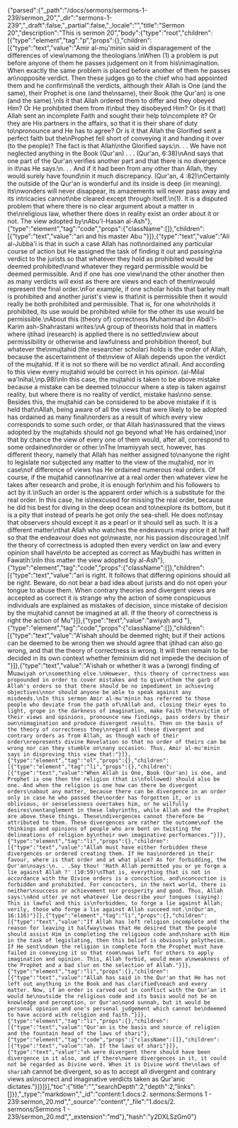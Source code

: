 {"parsed":{"_path":"/docs/sermons/sermons-1-239/sermon_20","_dir":"sermons-1-239","_draft":false,"_partial":false,"_locale":"","title":"Sermon 20","description":"This is sermon 20","body":{"type":"root","children":[{"type":"element","tag":"p","props":{},"children":[{"type":"text","value":"Amir al-mu'minin said in disparagement of the differences of view\namong the theologians.\nWhen (1) a problem is put before anyone of them he passes judgement on it from his\nimagination. When exactly the same problem is placed before another of them he passes an\nopposite verdict. Then these judges go to the chief who had appointed them and he confirms\nall the verdicts, although their Allah is One (and the same), their Prophet is one (and the\nsame), their Book (the Qur'an) is one (and the same).\nIs it that Allah ordered them to differ and they obeyed Him? Or He prohibited them from it\nbut they disobeyed Him? Or (is it that) Allah sent an incomplete Faith and sought their help to\ncomplete it? Or they are His partners in the affairs, so that it is their share of duty to\npronounce and He has to agree? Or is it that Allah the Glorified sent a perfect faith but the\nProphet fell short of conveying it and handing it over (to the people)? The fact is that Allah\nthe Glorified says:\n. . . We have not neglected anything in the Book (Qur'an) . . . (Qur'an, 6:38)\nAnd says that one part of the Qur'an verifies another part and that there is no divergence in it\nas He says:\n. . . And if it had been from any other than Allah, they would surely have found\nin it much discrepancy. (Qur'an, 4 :82)\nCertainly the outside of the Qur'an is wonderful and its inside is deep (in meaning). Its\nwonders will never disappear, its amazements will never pass away and its intricacies cannot\nbe cleared except through itself.\n(1). It is a disputed problem that where there is no clear argument about a matter in the\nreligious law, whether there does in reality exist an order about it or not. The view adopted by\nAbu'l-Hasan al-Ash"},{"type":"element","tag":"code","props":{"className":[]},"children":[{"type":"text","value":"ari and his master Abu "}]},{"type":"text","value":"Ali al-Jubba'i is that in such a case Allah has not\nordained any particular course of action but He assigned the task of finding it out and passing\na verdict to the jurists so that whatever they hold as prohibited would be deemed prohibited\nand whatever they regard permissible would be deemed permissible. And if one has one view\nand the other another then as many verdicts will exist as there are views and each of them\nwould represent the final order.\nFor example, if one scholar holds that barley malt is prohibited and another jurist's view is that\nit is permissible then it would really be both prohibited and permissible. That is, for one who\nholds it prohibited, its use would be prohibited while for the other its use would be permissible.\nAbout this (theory of) correctness Muhammad ibn Abdi'l-Karim ash-Shahrastani writes:\nA group of theorists hold that in matters where ijtihad (research) is applied there is no settled\nview about permissibility or otherwise and lawfulness and prohibition thereof, but whatever the\nmujtahid (the researcher scholar) holds is the order of Allah, because the ascertainment of the\nview of Allah depends upon the verdict of the mujtahid. If it is not so there will be no verdict at\nall. And according to this view every mujtahid would be correct in his opinion. (al-Milal wa'lnihal,\np.98)\nIn this case, the mujtahid is taken to be above mistake because a mistake can be deemed to\noccur where a step is taken against reality, but where there is no reality of verdict, mistake has\nno sense. Besides this, the mujtahid can be considered to be above mistake if it is held that\nAllah, being aware of all the views that were likely to be adopted has ordained as many final\norders as a result of which every view corresponds to some such order, or that Allah has\nassured that the views adopted by the mujtahids should not go beyond what He has ordained,\nor that by chance the view of every one of them would, after all, correspond to some ordained\norder or other.\nThe Imamiyyah sect, however, has different theory, namely that Allah has neither assigned to\nanyone the right to legislate nor subjected any matter to the view of the mujtahid, nor in case\nof difference of views has He ordained numerous real orders. Of course, if the mujtahid cannot\narrive at a real order then whatever view he takes after research and probe, it is enough for\nhim and his followers to act by it.\nSuch an order is the apparent order which is a substitute for the real order. In this case, he is\nexcused for missing the real order, because he did his best for diving in the deep ocean and to\nexplore its bottom, but it is a pity that instead of pearls he got only the sea-shell. He does not\nsay that observers should except it as a pearl or it should sell as such. It is a different matter\nthat Allah who watches the endeavours may price it at half so that the endeavour does not go\nwaste, nor his passion discouraged.\nIf the theory of correctness is adopted then every verdict on law and every opinion shall have\nto be accepted as correct as Maybudhi has written in Fawatih:\nIn this matter the view adopted by al-Ash"},{"type":"element","tag":"code","props":{"className":[]},"children":[{"type":"text","value":"ari is right. It follows that differing opinions should all be right. Beware, do not bear a bad idea about jurists and do not open your tongue to abuse them. When contrary theories and divergent views are accepted as correct it is strange why the action of some conspicuous individuals are explained as mistakes of decision, since mistake of decision by the mujtahid cannot be imagined at all. If the theory of correctness is right the action of Mu"}]},{"type":"text","value":"awiyah and "},{"type":"element","tag":"code","props":{"className":[]},"children":[{"type":"text","value":"A'ishah should be deemed right; but if their actions can be deemed to be wrong then we should agree that ijtihad can also go wrong, and that the theory of correctness is wrong. It will then remain to be decided in its own context whether feminism did not impede the decision of "}]},{"type":"text","value":"A'ishah or whether it was a (wrong) finding of Mu`awiyah or\nsomething else.\nHowever, this theory of correctness was propounded in order to cover mistakes and to give\nthem the garb of Allah's orders so that there should be no impediment in achieving objectives\nnor should anyone be able to speak against any misdeeds.\nIn this sermon Amir al-mu'minin has referred to those people who deviate from the path of\nAllah and, closing their eyes to light, grope in the darkness of imagination, make Faith the\nvictim of their views and opinions, pronounce new findings, pass orders by their own\nimagination and produce divergent results. Then on the basis of the theory of correctness they\nregard all these divergent and contrary orders as from Allah, as though each of their order\nrepresents divine Revelation so that no order of theirs can be wrong nor can they stumble on\nany occasion. Thus, Amir al-mu'minin says in disproving this view that:"}]},{"type":"element","tag":"ol","props":{},"children":[{"type":"element","tag":"li","props":{},"children":[{"type":"text","value":"When Allah is One, Book (Qur'an) is one, and Prophet is one then the religion (that is\nfollowed) should also be one. And when the religion is one how can there be divergent orders\nabout any matter, because there can be divergence in an order only in case he who passed the\norder has forgotten it, or is oblivious, or senselessness overtakes him, or he wilfully desires\nentanglement in these labyrinths, while Allah and the Prophet are above these things. These\ndivergences cannot therefore be attributed to them. These divergences are rather the outcome\nof the thinkings and opinions of people who are bent on twisting the delineations of religion by\ntheir own imaginative performances."}]},{"type":"element","tag":"li","props":{},"children":[{"type":"text","value":"Allah must have either forbidden these divergences or ordered creating them. If He has\nordered in their favour, where is that order and at what place? As for forbidding, the Qur'an\nsays:\n. . .Say thou! 'Hath Allah permitted you or ye forge a lie against Allah ?' (10:59)\nThat is, everything that is not in accordance with the Divine orders is a concoction, and\nconcoction is forbidden and prohibited. For concocters, in the next world, there is neither\nsuccess or achievement nor prosperity and good. Thus, Allah says:\nAnd utter ye not whatever lie describe your tongues (saying): This is lawful and this is\nforbidden, to forge a lie against Allah; verily, those who forge a lie against Allah succeed not.\n(Qur'an, 16:116)"}]},{"type":"element","tag":"li","props":{},"children":[{"type":"text","value":"If Allah has left religion incomplete and the reason for leaving it halfway\nwas that He desired that the people should assist Him in completing the religious code and\nshare with Him in the task of legislating, then this belief is obviously polytheism. If He sent\ndown the religion in complete form the Prophet must have failed in conveying it so that room\nwas left for others to apply imagination and opinion. This, Allah forbid, would mean a\nweakness of the Prophet and a bad slur on the selection of Allah."}]},{"type":"element","tag":"li","props":{},"children":[{"type":"text","value":"Allah has said in the Qur'an that He has not left out anything in the Book and has clarified\neach and every matter. Now, if an order is carved out in conflict with the Qur'an it would be\noutside the religious code and its basis would not be on knowledge and perception, or Qur'an\nand sunnah, but it would be personal opinion and one's personal judgement which cannot be\ndeemed to have accord with religion and faith."}]},{"type":"element","tag":"li","props":{},"children":[{"type":"text","value":"Qur'an is the basis and source of religion and the fountain head of the laws of shari"},{"type":"element","tag":"code","props":{"className":[]},"children":[{"type":"text","value":"ah. If the laws of shari"}]},{"type":"text","value":"ah were divergent there should have been divergence in it also, and if there\nwere divergences in it, it could not be regarded as Divine word. When it is Divine word the\nlaws of shari`ah cannot be divergent, so as to accept all divergent and contrary views as\ncorrect and imaginative verdicts taken as Qur'anic dictates."}]}]}],"toc":{"title":"","searchDepth":2,"depth":2,"links":[]}},"_type":"markdown","_id":"content:1.docs:2. sermons:Sermons 1 - 239:sermon_20.md","_source":"content","_file":"1.docs/2. sermons/Sermons 1 - 239/sermon_20.md","_extension":"md"},"hash":"y2DXLSzGm0"}